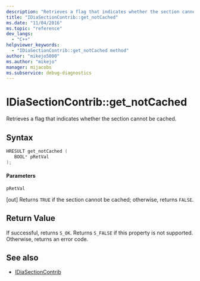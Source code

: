 ```yaml
---
description: "Retrieves a flag that indicates whether the section cannot be cached."
title: "IDiaSectionContrib::get_notCached"
ms.date: "11/04/2016"
ms.topic: "reference"
dev_langs:
  - "C++"
helpviewer_keywords:
  - "IDiaSectionContrib::get_notCached method"
author: "mikejo5000"
ms.author: "mikejo"
manager: mijacobs
ms.subservice: debug-diagnostics
---
```

# IDiaSectionContrib::get_notCached

Retrieves a flag that indicates whether the section cannot be cached.

## Syntax

```C++
HRESULT get_notCached ( 
   BOOL* pRetVal
);
```

#### Parameters
 `pRetVal`

[out] Returns `TRUE` if the section cannot be cached; otherwise, returns `FALSE`.

## Return Value
 If successful, returns `S_OK`. Returns `S_FALSE` if this property is not supported. Otherwise, returns an error code.

## See also
- [IDiaSectionContrib](../../debugger/debug-interface-access/idiasectioncontrib.md)
